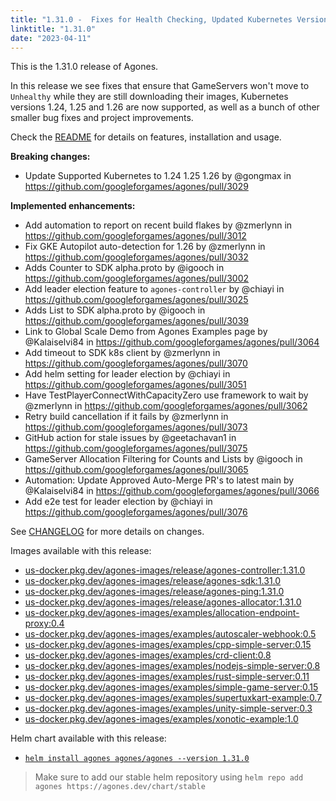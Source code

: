 ```yaml
---
title: "1.31.0 -  Fixes for Health Checking, Updated Kubernetes Version and Lots of improvements!"
linktitle: "1.31.0"
date: "2023-04-11"
---
```


This is the 1.31.0 release of Agones.

In this release we see fixes that ensure that GameServers won't move to `Unhealthy` while they are still downloading their images, Kubernetes versions 1.24, 1.25 and 1.26 are now supported, as well as a bunch of other smaller bug fixes and project improvements.

Check the <a href="https://github.com/googleforgames/agones/tree/release-1.31.0" data-proofer-ignore>README</a> for details on features, installation and usage.

**Breaking changes:**

- Update Supported Kubernetes to 1.24 1.25 1.26 by @gongmax in https://github.com/googleforgames/agones/pull/3029

**Implemented enhancements:**

- Add automation to report on recent build flakes by @zmerlynn in https://github.com/googleforgames/agones/pull/3012
- Fix GKE Autopilot auto-detection for 1.26 by @zmerlynn in https://github.com/googleforgames/agones/pull/3032
- Adds Counter to SDK alpha.proto by @igooch in https://github.com/googleforgames/agones/pull/3002
- Add leader election feature to `agones-controller` by @chiayi in https://github.com/googleforgames/agones/pull/3025
- Adds List to SDK alpha.proto by @igooch in https://github.com/googleforgames/agones/pull/3039
- Link to Global Scale Demo from Agones Examples page by @Kalaiselvi84 in https://github.com/googleforgames/agones/pull/3064
- Add timeout to SDK k8s client by @zmerlynn in https://github.com/googleforgames/agones/pull/3070
- Add helm setting for leader election by @chiayi in https://github.com/googleforgames/agones/pull/3051
- Have TestPlayerConnectWithCapacityZero use framework to wait by @zmerlynn in https://github.com/googleforgames/agones/pull/3062
- Retry build cancellation if it fails by @zmerlynn in https://github.com/googleforgames/agones/pull/3073
- GitHub action for stale issues by @geetachavan1 in https://github.com/googleforgames/agones/pull/3075
- GameServer Allocation Filtering for Counts and Lists by @igooch in https://github.com/googleforgames/agones/pull/3065
- Automation: Update Approved Auto-Merge PR's to latest main by @Kalaiselvi84 in https://github.com/googleforgames/agones/pull/3066
- Add e2e test for leader election by @chiayi in https://github.com/googleforgames/agones/pull/3076

See <a href="https://github.com/googleforgames/agones/blob/release-1.31.0/CHANGELOG.md" data-proofer-ignore>CHANGELOG</a> for more details on changes.

Images available with this release:

- [us-docker.pkg.dev/agones-images/release/agones-controller:1.31.0](https://us-docker.pkg.dev/agones-images/release/agones-controller:1.31.0)
- [us-docker.pkg.dev/agones-images/release/agones-sdk:1.31.0](https://us-docker.pkg.dev/agones-images/release/agones-sdk:1.31.0)
- [us-docker.pkg.dev/agones-images/release/agones-ping:1.31.0](https://us-docker.pkg.dev/agones-images/release/agones-ping:1.31.0)
- [us-docker.pkg.dev/agones-images/release/agones-allocator:1.31.0](https://us-docker.pkg.dev/agones-images/release/agones-allocator:1.31.0)
- [us-docker.pkg.dev/agones-images/examples/allocation-endpoint-proxy:0.4](https://us-docker.pkg.dev/agones-images/examples/allocation-endpoint-proxy:0.4)
- [us-docker.pkg.dev/agones-images/examples/autoscaler-webhook:0.5](https://us-docker.pkg.dev/agones-images/examples/autoscaler-webhook:0.5)
- [us-docker.pkg.dev/agones-images/examples/cpp-simple-server:0.15](https://us-docker.pkg.dev/agones-images/examples/cpp-simple-server:0.15)
- [us-docker.pkg.dev/agones-images/examples/crd-client:0.8](https://us-docker.pkg.dev/agones-images/examples/crd-client:0.8)
- [us-docker.pkg.dev/agones-images/examples/nodejs-simple-server:0.8](https://us-docker.pkg.dev/agones-images/examples/nodejs-simple-server:0.8)
- [us-docker.pkg.dev/agones-images/examples/rust-simple-server:0.11](https://us-docker.pkg.dev/agones-images/examples/rust-simple-server:0.11)
- [us-docker.pkg.dev/agones-images/examples/simple-game-server:0.15](https://us-docker.pkg.dev/agones-images/examples/simple-game-server:0.15)
- [us-docker.pkg.dev/agones-images/examples/supertuxkart-example:0.7](https://us-docker.pkg.dev/agones-images/examples/supertuxkart-example:0.7)
- [us-docker.pkg.dev/agones-images/examples/unity-simple-server:0.3](https://us-docker.pkg.dev/agones-images/examples/unity-simple-server:0.3)
- [us-docker.pkg.dev/agones-images/examples/xonotic-example:1.0](https://us-docker.pkg.dev/agones-images/examples/xonotic-example:1.0)

Helm chart available with this release:

- <a href="https://agones.dev/chart/stable/agones-1.31.0.tgz" data-proofer-ignore>
  <code>helm install agones agones/agones --version 1.31.0</code></a>

> Make sure to add our stable helm repository using `helm repo add agones https://agones.dev/chart/stable`